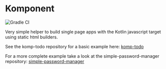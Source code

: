 # Komponent

![Gradle CI](https://github.com/rnentjes/komponent/workflows/Gradle%20CI/badge.svg)

Very simple helper to build single page apps with the Kotlin javascript target using static html builders.

See the komp-todo repository for a basic example here: [komp-todo](https://github.com/rnentjes/komp-todo)

For a more complete example take a look at the simple-password-manager repository: [simple-password-manager](https://github.com/rnentjes/simple-password-manager)

